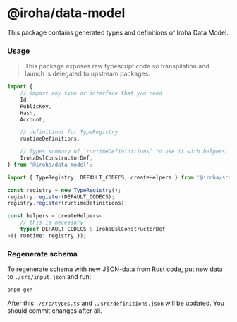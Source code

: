 # @iroha/data-model

This package contains generated types and definitions of Iroha Data Model.

### Usage

> This package exposes raw typescript code so transpilation and launch is delegated to upstream packages.

```ts
import {
    // import any type or interface that you need
    Id,
    PublicKey,
    Hash,
    Account,

    // definitions for TypeRegistry
    runtimeDefinitions,

    // Types summary of `runtimeDefininitions` to use it with helpers,
    IrohaDslConstructorDef,
} from '@iroha/data-model';

import { TypeRegistry, DEFAULT_CODECS, createHelpers } from '@iroha/scale-codec-legacy';

const registry = new TypeRegistry();
registry.register(DEFAULT_CODECS);
registry.register(runtimeDefinitions);

const helpers = createHelpers<
    // this is necessary
    typeof DEFAULT_CODECS & IrohaDslConstructorDef
>({ runtime: registry });
```

### Regenerate schema

To regenerate schema with new JSON-data from Rust code, put new data to `./src/input.json` and run:

```ts
pnpm gen
```

After this `./src/types.ts` and `./src/definitions.json` will be updated. You should commit changes after all.
